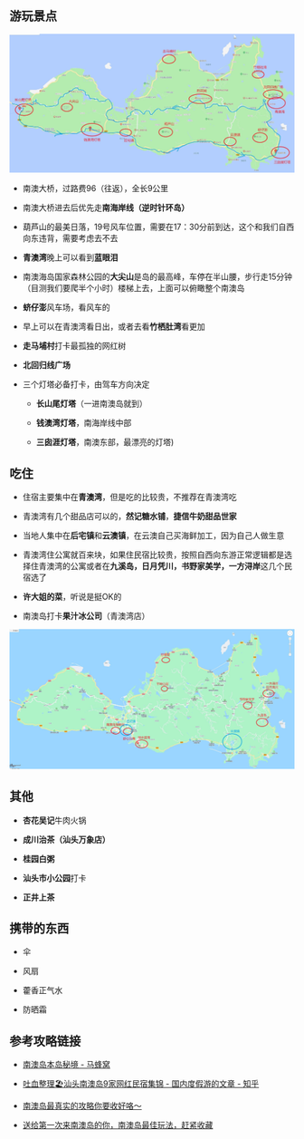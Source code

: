 ## 游玩景点

![南澳景点分布图](../images/南澳景点分布图.jpg)

- 南澳大桥，过路费96（往返），全长9公里

- 南澳大桥进去后优先走**南海岸线（逆时针环岛）**

- 葫芦山的最美日落，19号风车位置，需要在17：30分前到达，这个和我们自西向东违背，需要考虑去不去

- **青澳湾**晚上可以看到**蓝眼泪**

- 南澳海岛国家森林公园的**大尖山**是岛的最高峰，车停在半山腰，步行走15分钟（目测我们要爬半个小时）楼梯上去，上面可以俯瞰整个南澳岛

- **蛴仔澎**风车场，看风车的

- 早上可以在青澳湾看日出，或者去看**竹栖肚湾**看更加

- **走马埔村**打卡最孤独的网红树

- **北回归线广场**

- 三个灯塔必备打卡，由驾车方向决定
  
  - **长山尾灯塔**（一进南澳岛就到）
  
  - **钱澳湾灯塔**，南海岸线中部
  
  - **三囱涯灯塔**，南澳东部，最漂亮的灯塔)



## 吃住

- 住宿主要集中在**青澳湾**，但是吃的比较贵，不推荐在青澳湾吃

- 青澳湾有几个甜品店可以的，**然记糖水铺**，**捷信牛奶甜品世家**

- 当地人集中在**后宅镇**和**云澳镇**，在云澳自己买海鲜加工，因为自己人做生意

- 青澳湾住公寓就百来块，如果住民宿比较贵，按照自西向东游正常逻辑都是选择住青澳湾的公寓或者在**九溪岛，日月凭川，书野家美学，一方浔岸**这几个民宿选了

- **许大姐的菜**，听说是挺OK的

- 南澳岛打卡**果汁冰公司**（青澳湾店）

![南澳吃住分布图](../images/南澳吃住分布图.jpg)



## 其他

- **杏花吴记**牛肉火锅

- **成川治茶（汕头万象店）**

- **桂园白粥**

- **汕头市小公园**打卡

- **正井上茶**



## 携带的东西

- 伞

- 风扇

- 藿香正气水

- 防晒霜



## 参考攻略链接

- [南澳岛本岛秘境 - 马蜂窝](http://www.mafengwo.cn/gonglve/ziyouxing/380704.html)

- [吐血整理🏖️汕头南澳岛9家网红民宿集锦 - 国内度假游的文章 - 知乎](https://zhuanlan.zhihu.com/p/486077729)

- [南澳岛最真实的攻略你要收好咯～](https://www.bilibili.com/video/BV1s94y1o7do/?spm_id_from=333.788.recommend_more_video.0&vd_source=db4bf58eed30feceb40e5512b36e1dc8)

- [送给第一次来南澳岛的你，南澳岛最佳玩法，赶紧收藏](https://www.bilibili.com/video/BV1sU4y1J7US?spm_id_from=333.337.search-card.all.click&vd_source=db4bf58eed30feceb40e5512b36e1dc8)
